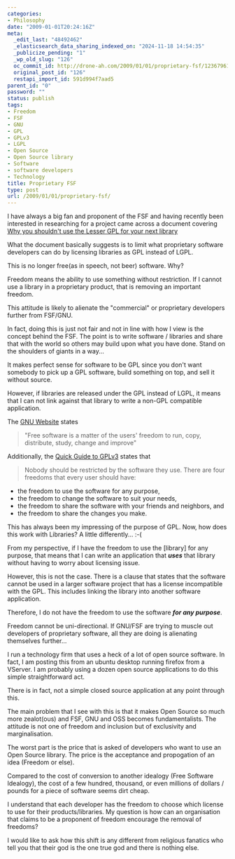```yaml
---
categories:
- Philosophy
date: "2009-01-01T20:24:16Z"
meta:
  _edit_last: "48492462"
  _elasticsearch_data_sharing_indexed_on: "2024-11-18 14:54:35"
  _publicize_pending: "1"
  _wp_old_slug: "126"
  oc_commit_id: http://drone-ah.com/2009/01/01/proprietary-fsf/1236796134
  original_post_id: "126"
  restapi_import_id: 591d994f7aad5
parent_id: "0"
password: ""
status: publish
tags:
- Freedom
- FSF
- GNU
- GPL
- GPLv3
- LGPL
- Open Source
- Open Source library
- Software
- software developers
- Technology
title: Proprietary FSF
type: post
url: /2009/01/01/proprietary-fsf/
---
```


I have always a big fan and proponent of the FSF and having recently been
interested in researching for a project came across a document covering
[Why you shouldn\'t use the Lesser GPL for your next library](http://www.gnu.org/licenses/why-not-lgpl.html "Why Not LGPL")

What the document basically suggests is to limit what proprietary software
developers can do by licensing libraries as GPL instead of LGPL.

This is no longer free(as in speech, not beer) software. Why?

Freedom means the ability to use something without restriction. If I cannot use
a library in a proprietary product, that is removing an important freedom.

This attitude is likely to alienate the \"commercial\" or proprietary developers
further from FSF/GNU.

<!--more-->

In fact, doing this is just not fair and not in line with how I view is the
concept behind the FSF. The point is to write software / libraries and share
that with the world so others may build upon what you have done. Stand on the
shoulders of giants in a way\...

It makes perfect sense for software to be GPL since you don\'t want somebody to
pick up a GPL software, build something on top, and sell it without source.

However, if libraries are released under the GPL instead of LGPL, it means that
I can not link against that library to write a non-GPL compatible application.

The [GNU Website](http://www.gnu.org/ "The GNU Operating Sytem") states

> \"Free software is a matter of the users\' freedom to run, copy, distribute,
> study, change and improve\"

Additionally, the
[Quick Guide to GPLv3](http://www.gnu.org/licenses/quick-guide-gplv3.html "A Quick Guide To GPLv3")
states that

> Nobody should be restricted by the software they use. There are four freedoms
> that every user should have:

- the freedom to use the software for any purpose,
- the freedom to change the software to suit your needs,
- the freedom to share the software with your friends and neighbors, and
- the freedom to share the changes you make.

This has always been my impressing of the purpose of GPL. Now, how does this
work with Libraries? A little differently\... :-(

From my perspective, if I have the freedom to use the \[library\] for any
purpose, that means that I can write an application that **_uses_** that library
without having to worry about licensing issue.

However, this is not the case. There is a clause that states that the software
cannot be used in a larger software project that has a license incompatible with
the GPL. This includes linking the library into another software application.

Therefore, I do not have the freedom to use the software **_for any purpose_**.

Freedom cannot be uni-directional. If GNU/FSF are trying to muscle out
developers of proprietary software, all they are doing is alienating themselves
further\...

I run a technology firm that uses a heck of a lot of open source software. In
fact, I am posting this from an ubuntu desktop running firefox from a VServer. I
am probably using a dozen open source applications to do this simple
straightforward act.

There is in fact, not a simple closed source application at any point through
this.

The main problem that I see with this is that it makes Open Source so much more
zealot(ous) and FSF, GNU and OSS becomes fundamentalists. The attitude is not
one of freedom and inclusion but of exclusivity and marginalisation.

The worst part is the price that is asked of developers who want to use an Open
Source library. The price is the acceptance and propogation of an idea (Freedom
or else).

Compared to the cost of conversion to another idealogy (Free Software Idealogy),
the cost of a few hundred, thousand, or even millions of dollars / pounds for a
piece of software seems dirt cheap.

I understand that each developer has the freedom to choose which license to use
for their products/libraries. My question is how can an organisation that claims
to be a proponent of freedom encourage the removal of freedoms?

I would like to ask how this shift is any different from religious fanatics who
tell you that their god is the one true god and there is nothing else.
